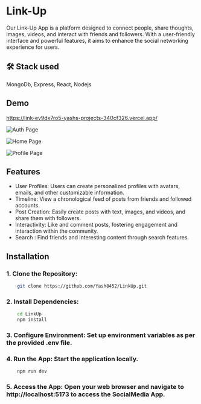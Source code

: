 
# Link-Up 

Our Link-Up App is a platform designed to connect people, share thoughts, images, videos, and interact with friends and followers. With a user-friendly interface and powerful features, it aims to enhance the social networking experience for users.


## 🛠 Stack used
MongoDb, Express, React, Nodejs


## Demo

https://link-ev9dx7ro5-yashs-projects-340cf326.vercel.app/

![Auth Page](https://res.cloudinary.com/dpz01giqq/image/upload/v1709302266/LinkUp_i3foq1.png)

![Home Page](https://res.cloudinary.com/dpz01giqq/image/upload/v1709302323/localhost_5173__iPad_Mini_gsm8yb.png)

![Profile Page](https://res.cloudinary.com/dpz01giqq/image/upload/v1709302270/localhost_5173__iPad_Mini_1_ylbdbm.png)


## Features

- User Profiles: Users can create personalized profiles with avatars, emails, and other customizable information.
- Timeline: View a chronological feed of posts from friends and followed accounts.
- Post Creation: Easily create posts with text, images, and videos, and share them with followers.
- Interactivity: Like and comment  posts, fostering engagement and interaction within the community.
- Search : Find friends and interesting content through search features.

## Installation

### 1. Clone the Repository:
```bash
    git clone https://github.com/Yash8452/LinkUp.git
```
### 2. Install Dependencies:
```bash
    cd LinkUp
    npm install
```
### 3. Configure Environment: Set up environment    variables as per the provided .env file.

### 4. Run the App: Start the application locally.
```bash
    npm run dev
```
### 5. Access the App: Open your web browser and navigate to http://localhost:5173 to access the SocialMedia App.    




    